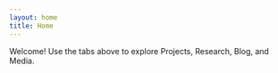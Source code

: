 ```yaml
---
layout: home
title: Home
---
```


Welcome! Use the tabs above to explore Projects, Research, Blog, and Media.
